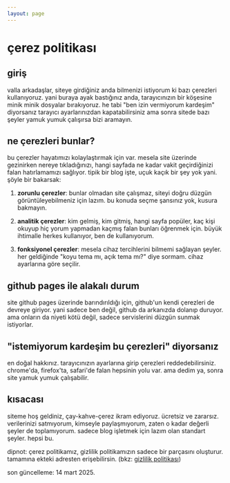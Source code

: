 ```yaml
---
layout: page
---
```


# çerez politikası

giriş
------
valla arkadaşlar, siteye girdiğiniz anda bilmenizi istiyorum ki bazı çerezleri kullanıyoruz. yani buraya ayak bastığınız anda, tarayıcınızın bir köşesine minik minik dosyalar bırakıyoruz. he tabi "ben izin vermiyorum kardeşim" diyorsanız tarayıcı ayarlarınızdan kapatabilirsiniz ama sonra sitede bazı şeyler yamuk yumuk çalışırsa bizi aramayın.

ne çerezleri bunlar?
------
bu çerezler hayatımızı kolaylaştırmak için var. mesela site üzerinde gezinirken nereye tıkladığınızı, hangi sayfada ne kadar vakit geçirdiğinizi falan hatırlamamızı sağlıyor. tipik bir blog işte, uçuk kaçık bir şey yok yani. şöyle bir bakarsak:

1. **zorunlu çerezler**: 
bunlar olmadan site çalışmaz, siteyi doğru düzgün görüntüleyebilmeniz için lazım. bu konuda seçme şansınız yok, kusura bakmayın.

2. **analitik çerezler**:
kim gelmiş, kim gitmiş, hangi sayfa popüler, kaç kişi okuyup hiç yorum yapmadan kaçmış falan bunları öğrenmek için. büyük ihtimalle herkes kullanıyor, ben de kullanıyorum. 

3. **fonksiyonel çerezler**: 
mesela cihaz tercihlerini bilmemi sağlayan şeyler. her geldiğinde "koyu tema mı, açık tema mı?" diye sormam. cihaz ayarlarına göre seçilir.

github pages ile alakalı durum
------
site github pages üzerinde barındırıldığı için, github'un kendi çerezleri de devreye giriyor. yani sadece ben değil, github da arkanızda dolanıp duruyor. ama onların da niyeti kötü değil, sadece servislerini düzgün sunmak istiyorlar.

"istemiyorum kardeşim bu çerezleri" diyorsanız
------
en doğal hakkınız. tarayıcınızın ayarlarına girip çerezleri reddedebilirsiniz. chrome'da, firefox'ta, safari'de falan hepsinin yolu var. ama dedim ya, sonra site yamuk yumuk çalışabilir.

kısacası
------
siteme hoş geldiniz, çay-kahve-çerez ikram ediyoruz. ücretsiz ve zararsız. verilerinizi satmıyorum, kimseyle paylaşmıyorum, zaten o kadar değerli şeyler de toplamıyorum. sadece blog işletmek için lazım olan standart şeyler. hepsi bu.

dipnot: çerez politikamız, gizlilik politikamızın sadece bir parçasını oluşturur. tamamına ekteki adresten erişebilirsin. (bkz: [gizlilik politikası](https://akakadir.github.io/diger/gizlilik-politikasi.html))

son güncelleme: 14 mart 2025.
